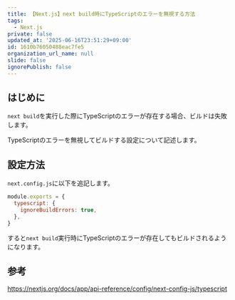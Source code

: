 ```yaml
---
title: 【Next.js】next build時にTypeScriptのエラーを無視する方法
tags:
  - Next.js
private: false
updated_at: '2025-06-16T23:51:29+09:00'
id: 1610b76050488eac7fe5
organization_url_name: null
slide: false
ignorePublish: false
---
```


## はじめに

`next build`を実行した際にTypeScriptのエラーが存在する場合、ビルドは失敗します。

TypeScriptのエラーを無視してビルドする設定について記述します。

## 設定方法

`next.config.js`に以下を追記します。

```javascript
module.exports = {
  typescript: {
    ignoreBuildErrors: true,
  },
}
```

すると`next build`実行時にTypeScriptのエラーが存在してもビルドされるようになります。

## 参考

https://nextjs.org/docs/app/api-reference/config/next-config-js/typescript
